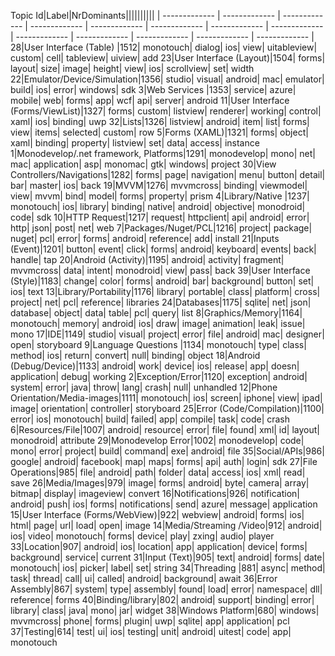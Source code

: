 Topic Id|Label|NrDominants||||||||||
| ------------- | ------------- | ------------- | ------------- | ------------- | ------------- | ------------- | ------------- | ------------- | ------------- | ------------- | ------------- | ------------- |
28|User Interface (Table) |1512| monotouch| dialog| ios| view| uitableview| custom| cell| tableview| uiview| add
23|User Interface (Layout)|1504| forms| layout| size| image| height| view| ios| scrollview| set| width
22|Emulator/Device/Simulation|1356| studio| visual| android| mac| emulator| build| ios| error| windows| sdk
3|Web Services  |1353| service| azure| mobile| web| forms| app| wcf| api| server| android
11|User Interface (Forms/ViewList)|1327| forms| custom| listview| renderer| working| control| xaml| ios| binding| uwp
32|Lists|1326| listview| android| item| list| forms| view| items| selected| custom| row
5|Forms (XAML)|1321| forms| object| xaml| binding| property| listview| set| data| access| instance
1|Monodevelop/.net framework, Platforms|1291| monodevelop| mono| net| mac| application| asp| monomac| gtk| windows| project
30|View Controllers/Navigations|1282| forms| page| navigation| menu| button| detail| bar| master| ios| back
19|MVVM|1276| mvvmcross| binding| viewmodel| view| mvvm| bind| model| forms| property| prism
4|Library/Native |1237| monotouch| ios| library| binding| native| android| objective| monodroid| code| sdk
10|HTTP Request|1217| request| httpclient| api| android| error| http| json| post| net| web
7|Packages/Nuget/PCL|1216| project| package| nuget| pcl| error| forms| android| reference| add| install
21|Inputs (Event)|1201| button| event| click| forms| android| keyboard| events| back| handle| tap
20|Android (Activity)|1195| android| activity| fragment| mvvmcross| data| intent| monodroid| view| pass| back
39|User Interface (Style)|1183| change| color| forms| android| bar| background| button| set| ios| text
13|Library/Portability|1176| library| portable| class| platform| cross| project| net| pcl| reference| libraries
24|Databases|1175| sqlite| net| json| database| object| data| table| pcl| query| list
8|Graphics/Memory|1164| monotouch| memory| android| ios| draw| image| animation| leak| issue| mono
17|IDE|1149| studio| visual| project| error| file| android| mac| designer| open| storyboard
9|Language Questions |1134| monotouch| type| class| method| ios| return| convert| null| binding| object
18|Android (Debug/Device)|1133| android| work| device| ios| release| app| doesn| application| debug| working
2|Exception/Error|1120| exception| android| system| error| java| throw| lang| crash| null| unhandled
12|Phone Orientation/Media-images|1111| monotouch| ios| screen| iphone| view| ipad| image| orientation| controller| storyboard
25|Error (Code/Compilation)|1100| error| ios| monotouch| build| failed| app| compile| task| code| crash
6|Resources/File|1007| android| resource| error| file| found| xml| id| layout| monodroid| attribute
29|Monodevelop Error|1002| monodevelop| code| mono| error| project| build| command| exe| android| file
35|Social/APIs|986| google| android| facebook| map| maps| forms| api| auth| login| sdk
27|File Operations|985| file| android| path| folder| data| access| ios| xml| read| save
26|Media/Images|979| image| forms| android| byte| camera| array| bitmap| display| imageview| convert
16|Notifications|926| notification| android| push| ios| forms| notifications| send| azure| message| application
15|User Interface (Forms/WebView)|922| webview| android| forms| ios| html| page| url| load| open| image
14|Media/Streaming /Video|912| android| ios| video| monotouch| forms| device| play| zxing| audio| player
33|Location|907| android| ios| location| app| application| device| forms| background| service| current
31|Input (Text)|905| text| android| forms| date| monotouch| ios| picker| label| set| string
34|Threading |881| async| method| task| thread| call| ui| called| android| background| await
36|Error Assembly|867| system| type| assembly| found| load| error| namespace| dll| reference| forms
40|Binding/library|802| android| support| binding| error| library| class| java| mono| jar| widget
38|Windows Platform|680| windows| mvvmcross| phone| forms| plugin| uwp| sqlite| app| application| pcl
37|Testing|614| test| ui| ios| testing| unit| android| uitest| code| app| monotouch
